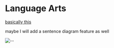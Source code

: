 # Language Arts

[basically this](https://english.edward.io/)

maybe I will add a sentence diagram feature as well

![--](https://www.wikihow.com/images/thumb/3/37/Sentence-diagram-conjunction-independent.png/455px-Sentence-diagram-conjunction-independent.png "Sentence Diagram Example")
